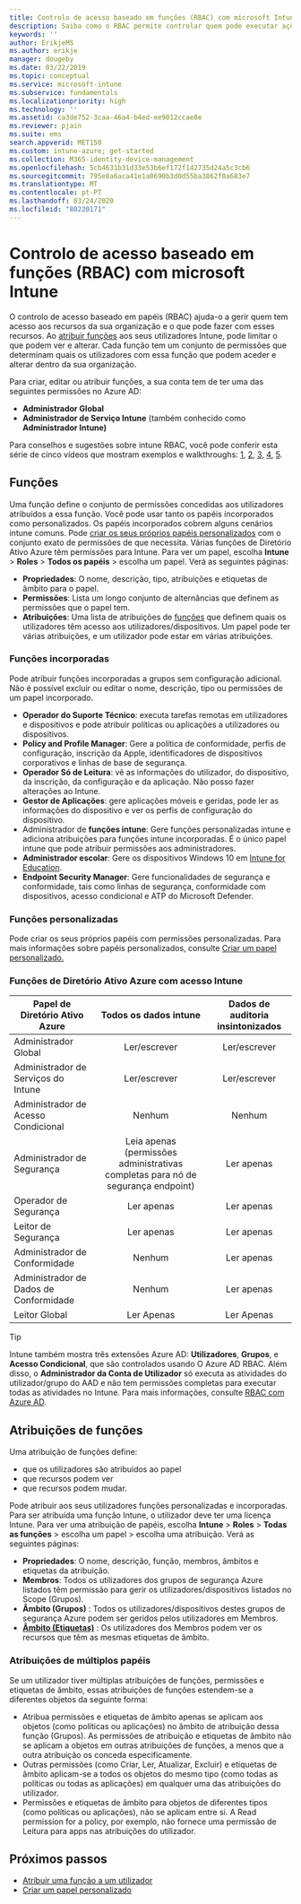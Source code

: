 ```yaml
---
title: Controlo de acesso baseado em funções (RBAC) com microsoft Intune
description: Saiba como o RBAC permite controlar quem pode executar ações e fazer alterações no Microsoft Intune.
keywords: ''
author: ErikjeMS
ms.author: erikje
manager: dougeby
ms.date: 03/22/2019
ms.topic: conceptual
ms.service: microsoft-intune
ms.subservice: fundamentals
ms.localizationpriority: high
ms.technology: ''
ms.assetid: ca3de752-3caa-46a4-b4ed-ee9012ccae8e
ms.reviewer: pjain
ms.suite: ems
search.appverid: MET150
ms.custom: intune-azure; get-started
ms.collection: M365-identity-device-management
ms.openlocfilehash: 5cb4631b31d33e53b6ef172f142735d24a5c3cb6
ms.sourcegitcommit: 795e8a6aca41e1a0690b3d0d55ba3862f8a683e7
ms.translationtype: MT
ms.contentlocale: pt-PT
ms.lasthandoff: 03/24/2020
ms.locfileid: "80220171"
---
```

# <a name="role-based-access-control-rbac-with-microsoft-intune"></a>Controlo de acesso baseado em funções (RBAC) com microsoft Intune

O controlo de acesso baseado em papéis (RBAC) ajuda-o a gerir quem tem acesso aos recursos da sua organização e o que pode fazer com esses recursos.  Ao [atribuir funções](assign-role.md) aos seus utilizadores Intune, pode limitar o que podem ver e alterar. Cada função tem um conjunto de permissões que determinam quais os utilizadores com essa função que podem aceder e alterar dentro da sua organização.

Para criar, editar ou atribuir funções, a sua conta tem de ter uma das seguintes permissões no Azure AD:
- **Administrador Global**
- **Administrador de Serviço Intune** (também conhecido como **Administrador Intune)**

Para conselhos e sugestões sobre intune RBAC, você pode conferir esta série de cinco vídeos que mostram exemplos e walkthroughs: [1](https://www.youtube.com/watch?v=5deXLMLcnKY), [2](https://www.youtube.com/watch?v=38dnMBLuxbQ), [3](https://www.youtube.com/watch?v=6vqg9cAkMbY), [4](https://www.youtube.com/watch?v=5yOLajFFMHE), [5](https://www.youtube.com/watch?v=P5DDvsSF4Wk).

## <a name="roles"></a>Funções
Uma função define o conjunto de permissões concedidas aos utilizadores atribuídos a essa função.
Você pode usar tanto os papéis incorporados como personalizados. Os papéis incorporados cobrem alguns cenários intune comuns. Pode [criar os seus próprios papéis personalizados](create-custom-role.md) com o conjunto exato de permissões de que necessita. Várias funções de Diretório Ativo Azure têm permissões para Intune.
Para ver um papel, escolha **Intune** > **Roles** > **Todos os papéis** > escolha um papel. Verá as seguintes páginas:

- **Propriedades**: O nome, descrição, tipo, atribuições e etiquetas de âmbito para o papel. 
- **Permissões**: Lista um longo conjunto de alternâncias que definem as permissões que o papel tem.
- **Atribuições**: Uma lista de atribuições de [funções]( assign-role.md) que definem quais os utilizadores têm acesso aos utilizadores/dispositivos. Um papel pode ter várias atribuições, e um utilizador pode estar em várias atribuições.

### <a name="built-in-roles"></a>Funções incorporadas
Pode atribuir funções incorporadas a grupos sem configuração adicional. Não é possível excluir ou editar o nome, descrição, tipo ou permissões de um papel incorporado.

- **Operador do Suporte Técnico**: executa tarefas remotas em utilizadores e dispositivos e pode atribuir políticas ou aplicações a utilizadores ou dispositivos.
- **Policy and Profile Manager**: Gere a política de conformidade, perfis de configuração, inscrição da Apple, identificadores de dispositivos corporativos e linhas de base de segurança.
- **Operador Só de Leitura**: vê as informações do utilizador, do dispositivo, da inscrição, da configuração e da aplicação. Não posso fazer alterações ao Intune.
- **Gestor de Aplicações**: gere aplicações móveis e geridas, pode ler as informações do dispositivo e ver os perfis de configuração do dispositivo.
- Administrador de **funções intune**: Gere funções personalizadas intune e adiciona atribuições para funções intune incorporadas. É o único papel intune que pode atribuir permissões aos administradores.
- **Administrador escolar**: Gere os dispositivos Windows 10 em [Intune for Education](introduction-intune-education.md).
- **Endpoint Security Manager**: Gere funcionalidades de segurança e conformidade, tais como linhas de segurança, conformidade com dispositivos, acesso condicional e ATP do Microsoft Defender.

### <a name="custom-roles"></a>Funções personalizadas
Pode criar os seus próprios papéis com permissões personalizadas. Para mais informações sobre papéis personalizados, consulte [Criar um papel personalizado.](create-custom-role.md)

### <a name="azure-active-directory-roles-with-intune-access"></a>Funções de Diretório Ativo Azure com acesso Intune
| Papel de Diretório Ativo Azure | Todos os dados intune | Dados de auditoria insintonizados |
| --- | :---: | :---: |
| Administrador Global | Ler/escrever | Ler/escrever |
| Administrador de Serviços do Intune | Ler/escrever | Ler/escrever |
| Administrador de Acesso Condicional | Nenhum | Nenhum |
| Administrador de Segurança | Leia apenas (permissões administrativas completas para nó de segurança endpoint) | Ler apenas |
| Operador de Segurança | Ler apenas | Ler apenas |
| Leitor de Segurança | Ler apenas | Ler apenas |
| Administrador de Conformidade | Nenhum | Ler apenas |
| Administrador de Dados de Conformidade | Nenhum | Ler apenas |
| Leitor Global | Ler Apenas | Ler Apenas |

> [!TIP]
> Intune também mostra três extensões Azure AD: **Utilizadores**, **Grupos**, e **Acesso Condicional**, que são controlados usando O Azure AD RBAC. Além disso, o **Administrador da Conta de Utilizador** só executa as atividades do utilizador/grupo do AAD e não tem permissões completas para executar todas as atividades no Intune. Para mais informações, consulte [RBAC com Azure AD](https://docs.microsoft.com/azure/active-directory/active-directory-assign-admin-roles).

## <a name="role-assignments"></a>Atribuições de funções
Uma atribuição de funções define:

- que os utilizadores são atribuídos ao papel
- que recursos podem ver
- que recursos podem mudar.

Pode atribuir aos seus utilizadores funções personalizadas e incorporadas. Para ser atribuída uma função Intune, o utilizador deve ter uma licença Intune.
Para ver uma atribuição de papéis, escolha **Intune** > **Roles** > **Todas as funções** > escolha um papel > escolha uma atribuição. Verá as seguintes páginas:

- **Propriedades**: O nome, descrição, função, membros, âmbitos e etiquetas da atribuição.
- **Membros**: Todos os utilizadores dos grupos de segurança Azure listados têm permissão para gerir os utilizadores/dispositivos listados no Scope (Grupos).
- **Âmbito (Grupos)** : Todos os utilizadores/dispositivos destes grupos de segurança Azure podem ser geridos pelos utilizadores em Membros.
- **[Âmbito (Etiquetas)](scope-tags.md)** : Os utilizadores dos Membros podem ver os recursos que têm as mesmas etiquetas de âmbito.

### <a name="multiple-role-assignments"></a>Atribuições de múltiplos papéis
Se um utilizador tiver múltiplas atribuições de funções, permissões e etiquetas de âmbito, essas atribuições de funções estendem-se a diferentes objetos da seguinte forma:

- Atribua permissões e etiquetas de âmbito apenas se aplicam aos objetos (como políticas ou aplicações) no âmbito de atribuição dessa função (Grupos). As permissões de atribuição e etiquetas de âmbito não se aplicam a objetos em outras atribuições de funções, a menos que a outra atribuição os conceda especificamente.
- Outras permissões (como Criar, Ler, Atualizar, Excluir) e etiquetas de âmbito aplicam-se a todos os objetos do mesmo tipo (como todas as políticas ou todas as aplicações) em qualquer uma das atribuições do utilizador.
- Permissões e etiquetas de âmbito para objetos de diferentes tipos (como políticas ou aplicações), não se aplicam entre si. A Read permission for a policy, por exemplo, não fornece uma permissão de Leitura para apps nas atribuições do utilizador.

## <a name="next-steps"></a>Próximos passos
- [Atribuir uma função a um utilizador](assign-role.md)
- [Criar um papel personalizado](create-custom-role.md)

